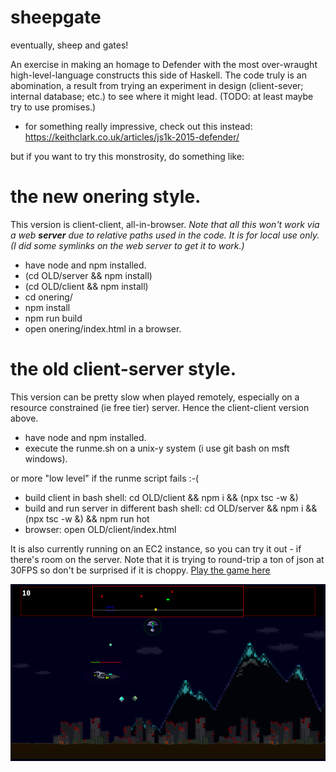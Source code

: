 # sheepgate
eventually, sheep and gates!

An exercise in making an homage to Defender with the most over-wraught high-level-language constructs this side of Haskell. The code truly is an abomination, a result from trying an experiment in design (client-sever; internal database; etc.) to see where it might lead. (TODO: at least maybe try to use promises.)

* for something really impressive, check out this instead: https://keithclark.co.uk/articles/js1k-2015-defender/

but if you want to try this monstrosity, do something like:

# the new onering style.

This version is client-client, all-in-browser. _Note that all this won't work via a web **server** due to relative paths used in the code. It is for local use only.
(I did some symlinks on the web server to get it to work.)_

* have node and npm installed.
* (cd OLD/server && npm install)
* (cd OLD/client && npm install)
* cd onering/
* npm install
* npm run build
* open onering/index.html in a browser.

# the old client-server style.

This version can be pretty slow when played remotely, especially on a resource constrained (ie free tier) server. Hence the client-client version above.

* have node and npm installed.
* execute the runme.sh on a unix-y system (i use git bash on msft windows).

or more "low level" if the runme script fails :-(
* build client in bash shell: cd OLD/client && npm i && (npx tsc -w &)
* build and run server in different bash shell: cd OLD/server && npm i && (npx tsc -w &) && npm run hot
* browser: open OLD/client/index.html

It is also currently running on an EC2 instance, so you can try it out - if there's room on the server.
Note that it is trying to round-trip a ton of json at 30FPS so don't be surprised if it is choppy.
[Play the game here](http://18.190.219.255/)

![screenshot](./screenshot.png)
